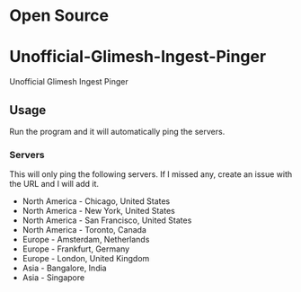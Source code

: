 # Open Source

# Unofficial-Glimesh-Ingest-Pinger
Unofficial Glimesh Ingest Pinger

## Usage

Run the program and it will automatically ping the servers.


### Servers

This will only ping the following servers.
If I missed any, create an issue with the URL and I will add it.

* North America - Chicago, United States
* North America - New York, United States
* North America - San Francisco, United States
* North America - Toronto, Canada
* Europe - Amsterdam, Netherlands
* Europe - Frankfurt, Germany
* Europe - London, United Kingdom
* Asia - Bangalore, India
* Asia - Singapore
